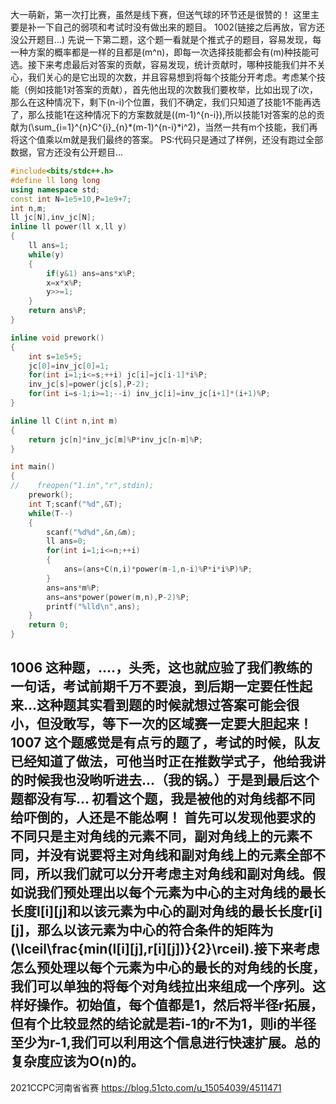 大一萌新，第一次打比赛，虽然是线下赛，但送气球的环节还是很赞的！
这里主要是补一下自己的弱项和考试时没有做出来的题目。
1002(链接之后再放，官方还没公开题目...)
先说一下第二题，这个题一看就是个推式子的题目，容易发现，每一种方案的概率都是一样的且都是\(m^n\)，即每一次选择技能都会有\(m\)种技能可选。接下来考虑最后对答案的贡献，容易发现，统计贡献时，哪种技能我们并不关心，我们关心的是它出现的次数，并且容易想到将每个技能分开考虑。考虑某个技能（例如技能1对答案的贡献），首先他出现的次数我们要枚举，比如出现了i次，那么在这种情况下，剩下(n-i)个位置，我们不确定，我们只知道了技能1不能再选了，那么技能1在这种情况下的方案数就是\((m-1)^{n-i}\),所以技能1对答案的总的贡献为\(\sum_{i=1}^{n}C^{i}_{n}*(m-1)^{n-i}*i^2\)，当然一共有m个技能，我们再将这个值乘以m就是我们最终的答案。
PS:代码只是通过了样例，还没有跑过全部数据，官方还没有公开题目...
```cpp
#include<bits/stdc++.h>
#define ll long long
using namespace std;
const int N=1e5+10,P=1e9+7;
int n,m;
ll jc[N],inv_jc[N];
inline ll power(ll x,ll y)
{
    ll ans=1;
    while(y)
    {
        if(y&1) ans=ans*x%P;
        x=x*x%P;
        y>>=1;        
    } 
    return ans%P;
}

inline void prework()
{
    int s=1e5+5;
    jc[0]=inv_jc[0]=1;
    for(int i=1;i<=s;++i) jc[i]=jc[i-1]*i%P;
    inv_jc[s]=power(jc[s],P-2);
    for(int i=s-1;i>=1;--i) inv_jc[i]=inv_jc[i+1]*(i+1)%P;
}

inline ll C(int n,int m)
{
    return jc[n]*inv_jc[m]%P*inv_jc[n-m]%P;
}

int main()
{
//    freopen("1.in","r",stdin);
    prework();
    int T;scanf("%d",&T);
    while(T--)
    {
        scanf("%d%d",&n,&m);
        ll ans=0;
        for(int i=1;i<=n;++i)
        {
            ans=(ans+C(n,i)*power(m-1,n-i)%P*i*i%P)%P;
        }
        ans=ans*m%P;
        ans=ans*power(power(m,n),P-2)%P;
        printf("%lld\n",ans);
    } 
    return 0;
} 
```
1006
这种题，....，头秃，这也就应验了我们教练的一句话，考试前期千万不要浪，到后期一定要任性起来...这种题其实看到题的时候就想过答案可能会很小，但没敢写，等下一次的区域赛一定要大胆起来！
1007
这个题感觉是有点亏的题了，考试的时候，队友已经知道了做法，可他当时正在推数学式子，他给我讲的时候我也没哟听进去...（我的锅。）于是到最后这个题都没有写...
初看这个题，我是被他的对角线都不同给吓倒的，人还是不能怂啊！
首先可以发现他要求的不同只是主对角线的元素不同，副对角线上的元素不同，并没有说要将主对角线和副对角线上的元素全部不同，所以我们就可以分开考虑主对角线和副对角线。假如说我们预处理出以每个元素为中心的主对角线的最长长度l[i][j]和以该元素为中心的副对角线的最长长度r[i][j]，那么以该元素为中心的符合条件的矩阵为\(\lceil\frac{min(l[i][j],r[i][j])}{2}\rceil\).接下来考虑怎么预处理以每个元素为中心的最长的对角线的长度，我们可以单独的将每个对角线拉出来组成一个序列。这样好操作。初始值，每个值都是1，然后将半径r拓展，但有个比较显然的结论就是若i-1的r不为1，则i的半径至少为r-1,我们可以利用这个信息进行快速扩展。总的复杂度应该为O(n)的。
-----------------------------------
2021CCPC河南省省赛
https://blog.51cto.com/u_15054039/4511471